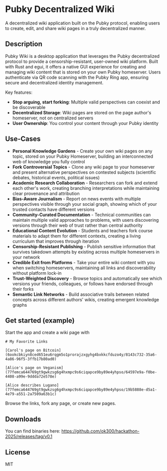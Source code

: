 # Pubky Decentralized Wiki

A decentralized wiki application built on the Pubky protocol, enabling users to create, edit, and share wiki pages in a truly decentralized manner.

## Description

Pubky Wiki is a desktop application that leverages the Pubky decentralized protocol to provide a censorship-resistant, user-owned wiki platform. Built with Rust and egui, it offers a native GUI experience for creating and managing wiki content that is stored on your own Pubky homeserver. Users authenticate via QR code scanning with the Pubky Ring app, ensuring secure and decentralized identity management.

Key features:

- **Stop arguing, start forking**: Multiple valid perspectives can coexist and be discoverable
- **Decentralized Storage**: Wiki pages are stored on the page author's homeserver, not on centralized servers
- **User Ownership**: You control your content through your Pubky identity

## Use-Cases

- **Personal Knowledge Gardens** - Create your own wiki pages on any topic, stored on your Pubky Homeserver, building an interconnected web of knowledge you fully control
- **Fork Controversial Topics** - Clone any wiki page to your homeserver and present alternative perspectives on contested subjects (scientific debates, historical events, political issues)
- **Academic Research Collaboration** - Researchers can fork and extend each other's work, creating branching interpretations while maintaining clear provenance and attribution
- **Bias-Aware Journalism** - Report on news events with multiple perspectives visible through your social graph, showing which of your trusted contacts have different versions
- **Community-Curated Documentation** - Technical communities can maintain multiple valid approaches to problems, with users discovering versions through their web of trust rather than central authority
- **Educational Content Evolution** - Students and teachers fork course materials to adapt them for different contexts, creating a living curriculum that improves through iteration
- **Censorship-Resistant Publishing** - Publish sensitive information that survives takedown attempts by existing across multiple homeservers in your network
- **Credible Exit from Platforms** - Take your entire wiki content with you when switching homeservers, maintaining all links and discoverability without platform lock-in
- **Trust-Weighted Discovery** - Browse topics and automatically see which versions your friends, colleagues, or follows have endorsed through their forks
- **Semantic Link Networks** - Build associative trails between related concepts across different authors' wikis, creating emergent knowledge graphs

## Get started (example)

Start the app and create a wiki page with

```
# My Favorite Links

[Carol's page on Bitcoin](6ookcbkiyn8ced651eu6rqgm5o1prorajzxgyhg4bxkkcfduzo4y/8143c732-35a6-4a86-96f5-3ffb17b80ad0)

[Alice's page on Veganism](77femca644769gt9gwkzsg6g4hxmpc9s6ciqapce9by89e4yhpso/64597e9a-f0be-4408-a99e-9ddda72e578e)

[Alice describes Lugano](77femca644769gt9gwkzsg6g4hxmpc9s6ciqapce9by89e4yhpso/19b5888e-d5a1-4e79-a551-2a7509a63b1c)
```

Browse the links, fork any page, or create new pages.

## Downloads

You can find binaries here: https://github.com/ok300/hackathon-2025/releases/tag/v0.1


## License

MIT
